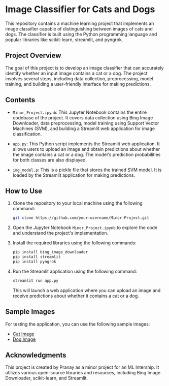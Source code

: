 # Image Classifier for Cats and Dogs

This repository contains a machine learning project that implements an image classifier capable of distinguishing between images of cats and dogs. The classifier is built using the Python programming language and popular libraries like scikit-learn, streamlit, and pyngrok.

## Project Overview

The goal of this project is to develop an image classifier that can accurately identify whether an input image contains a cat or a dog. The project involves several steps, including data collection, preprocessing, model training, and building a user-friendly interface for making predictions.

## Contents

- `Minor_Project.ipynb`: This Jupyter Notebook contains the entire codebase of the project. It covers data collection using Bing Image Downloader, data preprocessing, model training using Support Vector Machines (SVM), and building a Streamlit web application for image classification.

- `app.py`: This Python script implements the Streamlit web application. It allows users to upload an image and obtain predictions about whether the image contains a cat or a dog. The model's prediction probabilities for both classes are also displayed.

- `img_model.p`: This is a pickle file that stores the trained SVM model. It is loaded by the Streamlit application for making predictions.

## How to Use

1. Clone the repository to your local machine using the following command:

   ```bash
   git clone https://github.com/your-username/Minor-Project.git
   ```

2. Open the Jupyter Notebook `Minor_Project.ipynb` to explore the code and understand the project's implementation.

3. Install the required libraries using the following commands:

   ```bash
   pip install bing_image_downloader
   pip install streamlit
   pip install pyngrok
   ```

4. Run the Streamlit application using the following command:

   ```bash
   streamlit run app.py
   ```

   This will launch a web application where you can upload an image and receive predictions about whether it contains a cat or a dog.

## Sample Images

For testing the application, you can use the following sample images:

- [Cat Image](https://encrypted-tbn0.gstatic.com/images?q=tbn:ANd9GcSfx__RoRYzLDgXDiJxYGxLihJC4zoqV3V0xg&usqp=CAU.jpg)
- [Dog Image](https://specials-images.forbesimg.com/imageserve/6082931ef598a85b055afe77/960x0.jpg?cropX1=0&cropX2=3475&cropY1=182&cropY2=2137.jpg)

## Acknowledgments

This project is created by Pranay as a minor project for an ML Intership. It utilizes various open-source libraries and resources, including Bing Image Downloader, scikit-learn, and Streamlit.

